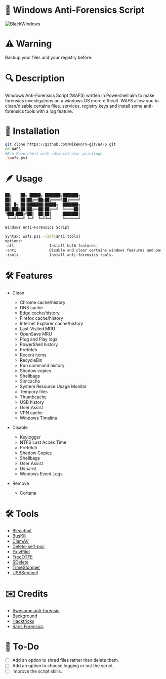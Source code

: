 # 🔐 Windows Anti-Forensics Script

![BlackWindows](https://github.com/MikeHorn-git/WAFS/assets/123373126/1667f6e9-273a-4f02-b242-d95659ed76e0)

# ⚠️ Warning
Backup your files and your registry before.

# 🔍 Description
Windows Anti-Forensics Script (WAFS) written in Powershell aim to make forensics investigations on a windows OS more difficult. WAFS allow you to clean/disable certains files, services, registry keys and install some anti-forensics tools with a log feature.

# 👷 Installation
```bash
git clone https://github.com/MikeHorn-git/WAFS.git
cd WAFS
#Run Powershell with administrator privilege
.\wafs.ps1
```

# 🪶 Usage
```bash
██╗    ██╗ █████╗ ███████╗███████╗
██║    ██║██╔══██╗██╔════╝██╔════╝
██║ █╗ ██║███████║█████╗  ███████╗
██║███╗██║██╔══██║██╔══╝  ╚════██║
╚███╔███╔╝██║  ██║██║     ███████║
 ╚══╝╚══╝ ╚═╝  ╚═╝╚═╝     ╚══════╝
                                  
Windows Anti-Forensics Script

Syntax: wafs.ps1 -[all|anti|tools]
options:
-all                Install both features.
-anti               Disable and clear certains windows features and parameters for anti-forensics.
-tools              Install anti-forensics tools.
```

# 🛠️ Features
* Clean
   * Chrome cache/history
   * DNS cache
   * Edge cache/history
   * Firefox cache/history
   * Internet Explorer cache/history
   * Last-Visited MRU
   * OpenSave MRU
   * Plug and Play logs
   * PowerShell history
   * Prefetch
   * Recent items
   * RecycleBin
   * Run command history
   * Shadow copies
   * Shellbags
   * Simcache
   * System Resource Usage Monitor
   * Tempory files
   * Thumbcache
   * USB history
   * User Assist
   * VPN cache
   * Windows Timeline
  
* Disable
  * Keylogger
  * NTFS Last Acces Time
  * Prefetch
  * Shadow Copies
  * Shellbags
  * User Assist
  * UsnJrnl
  * Windows Event Logs

* Remove
  * Cortana

# 🛠️ Tools
* [Bleachbit](https://www.bleachbit.org/)
* [BusKill](https://github.com/BusKill/buskill-app)
* [ClamAV](https://www.clamav.net/)
* [Delete-self-poc](https://github.com/LloydLabs/delete-self-poc)
* [ExivPilot](https://www.colorpilot.com/)
* [FreeOTFE](https://en.wikipedia.org/wiki/FreeOTFE)
* [SDelete](https://learn.microsoft.com/en-us/sysinternals/downloads/sdelete)
* [TimeStomper](https://github.com/slyd0g/TimeStomper)
* [USBSentinel](https://github.com/thereisnotime/xxUSBSentinel/)

# ✉️ Credits
* [Awesome anti-forensic](https://github.com/shadawck/awesome-anti-forensic)
* [Background](https://wallpapercave.com/wp/wp3438728.jpg)
* [Hacktricks](https://book.hacktricks.xyz/generic-methodologies-and-resources/basic-forensic-methodology/anti-forensic-techniques#disable-shadow-copies)
* [Sans Forensics](https://www.sans.org/posters/windows-forensic-analysis/)

# 📡 To-Do
- [ ] Add an option to shred files rather than delete them.
- [ ] Add an option to choose logging or not the script.
- [ ] Improve the script skills.
